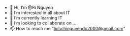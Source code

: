 - 👋 Hi, I’m @Bi Nguyen
- 👀 I’m interested in all about IT
- 🌱 I’m currently learning IT
- 💞️ I’m looking to collaborate on ...
- 📫 How to reach me "linhchinguyendn2000@gmail.com"

<!---
Cheese-Bi/ is a ✨ special ✨ repository because its `README.md` (this file) appears on your GitHub profile.
You can click the Preview link to take a look at your changes.
--->
